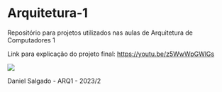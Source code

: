 # Arquitetura-1
Repositório para projetos utilizados nas aulas de Arquitetura de Computadores 1 
 
Link para explicação do projeto final: https://youtu.be/z5WwWpGWlGs

<img src = "https://tm.ibxk.com.br/2023/05/10/10110208347101.jpg?ims=1200x675">

Daniel Salgado - ARQ1 - 2023/2
